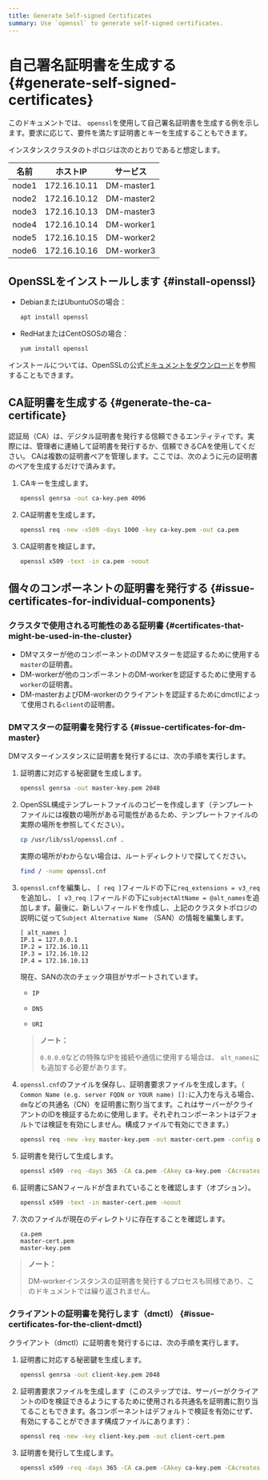 ```yaml
---
title: Generate Self-signed Certificates
summary: Use `openssl` to generate self-signed certificates.
---
```


# 自己署名証明書を生成する {#generate-self-signed-certificates}

このドキュメントでは、 `openssl`を使用して自己署名証明書を生成する例を示します。要求に応じて、要件を満たす証明書とキーを生成することもできます。

インスタンスクラスタのトポロジは次のとおりであると想定します。

| 名前    | ホストIP        | サービス       |
| ----- | ------------ | ---------- |
| node1 | 172.16.10.11 | DM-master1 |
| node2 | 172.16.10.12 | DM-master2 |
| node3 | 172.16.10.13 | DM-master3 |
| node4 | 172.16.10.14 | DM-worker1 |
| node5 | 172.16.10.15 | DM-worker2 |
| node6 | 172.16.10.16 | DM-worker3 |

## OpenSSLをインストールします {#install-openssl}

-   DebianまたはUbuntuOSの場合：

    
    ```bash
    apt install openssl
    ```

-   RedHatまたはCentOSOSの場合：

    
    ```bash
    yum install openssl
    ```

インストールについては、OpenSSLの公式[ドキュメントをダウンロード](https://www.openssl.org/source/)を参照することもできます。

## CA証明書を生成する {#generate-the-ca-certificate}

認証局（CA）は、デジタル証明書を発行する信頼できるエンティティです。実際には、管理者に連絡して証明書を発行するか、信頼できるCAを使用してください。 CAは複数の証明書ペアを管理します。ここでは、次のように元の証明書のペアを生成するだけで済みます。

1.  CAキーを生成します。

    
    ```bash
    openssl genrsa -out ca-key.pem 4096
    ```

2.  CA証明書を生成します。

    
    ```bash
    openssl req -new -x509 -days 1000 -key ca-key.pem -out ca.pem
    ```

3.  CA証明書を検証します。

    
    ```bash
    openssl x509 -text -in ca.pem -noout
    ```

## 個々のコンポーネントの証明書を発行する {#issue-certificates-for-individual-components}

### クラスタで使用される可能性のある証明書 {#certificates-that-might-be-used-in-the-cluster}

-   DMマスターが他のコンポーネントのDMマスターを認証するために使用する`master`の証明書。
-   DM-workerが他のコンポーネントのDM-workerを認証するために使用する`worker`の証明書。
-   DM-masterおよびDM-workerのクライアントを認証するためにdmctlによって使用される`client`の証明書。

### DMマスターの証明書を発行する {#issue-certificates-for-dm-master}

DMマスターインスタンスに証明書を発行するには、次の手順を実行します。

1.  証明書に対応する秘密鍵を生成します。

    
    ```bash
    openssl genrsa -out master-key.pem 2048
    ```

2.  OpenSSL構成テンプレートファイルのコピーを作成します（テンプレートファイルには複数の場所がある可能性があるため、テンプレートファイルの実際の場所を参照してください）。

    
    ```bash
    cp /usr/lib/ssl/openssl.cnf .
    ```

    実際の場所がわからない場合は、ルートディレクトリで探してください。

    ```bash
    find / -name openssl.cnf
    ```

3.  `openssl.cnf`を編集し、 `[ req ]`フィールドの下に`req_extensions = v3_req`を追加し、 `[ v3_req ]`フィールドの下に`subjectAltName = @alt_names`を追加します。最後に、新しいフィールドを作成し、上記のクラスタトポロジの説明に従って`Subject Alternative Name` （SAN）の情報を編集します。

    ```
    [ alt_names ]
    IP.1 = 127.0.0.1
    IP.2 = 172.16.10.11
    IP.3 = 172.16.10.12
    IP.4 = 172.16.10.13
    ```

    現在、SANの次のチェック項目がサポートされています。

    -   `IP`

    -   `DNS`

    -   `URI`

    > **ノート：**
    >
    > `0.0.0.0`などの特殊なIPを接続や通信に使用する場合は、 `alt_names`にも追加する必要があります。

4.  `openssl.cnf`のファイルを保存し、証明書要求ファイルを生成します。（ `Common Name (e.g. server FQDN or YOUR name) []:`に入力を与える場合、 `dm`などの共通名（CN）を証明書に割り当てます。これはサーバーがクライアントのIDを検証するために使用します。それぞれコンポーネントはデフォルトでは検証を有効にしません。構成ファイルで有効にできます。）

    
    ```bash
    openssl req -new -key master-key.pem -out master-cert.pem -config openssl.cnf
    ```

5.  証明書を発行して生成します。

    
    ```bash
    openssl x509 -req -days 365 -CA ca.pem -CAkey ca-key.pem -CAcreateserial -in master-cert.pem -out master-cert.pem -extensions v3_req -extfile openssl.cnf
    ```

6.  証明書にSANフィールドが含まれていることを確認します（オプション）。

    
    ```bash
    openssl x509 -text -in master-cert.pem -noout
    ```

7.  次のファイルが現在のディレクトリに存在することを確認します。

    ```
    ca.pem
    master-cert.pem
    master-key.pem
    ```

> **ノート：**
>
> DM-workerインスタンスの証明書を発行するプロセスも同様であり、このドキュメントでは繰り返されません。

### クライアントの証明書を発行します（dmctl） {#issue-certificates-for-the-client-dmctl}

クライアント（dmctl）に証明書を発行するには、次の手順を実行します。

1.  証明書に対応する秘密鍵を生成します。

    
    ```bash
    openssl genrsa -out client-key.pem 2048
    ```

2.  証明書要求ファイルを生成します（このステップでは、サーバーがクライアントのIDを検証できるようにするために使用される共通名を証明書に割り当てることもできます。各コンポーネントはデフォルトで検証を有効にせず、有効にすることができます構成ファイルにあります）：

    
    ```bash
    openssl req -new -key client-key.pem -out client-cert.pem
    ```

3.  証明書を発行して生成します。

    
    ```bash
    openssl x509 -req -days 365 -CA ca.pem -CAkey ca-key.pem -CAcreateserial -in client-cert.pem -out client-cert.pem
    ```
